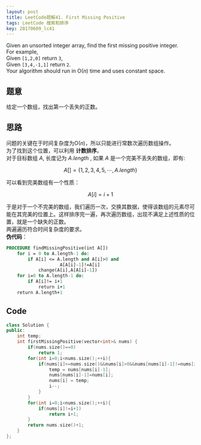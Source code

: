 ```yaml
---
layout: post
title: LeetCode题解41. First Missing Positive
tags: LeetCode 搜索和排序
key: 20170609_lc41
---
```

Given an unsorted integer array, find the first missing positive integer.  
For example,  
Given `[1,2,0]` return `3`,  
Given `[3,4,-1,1]` return `2`.  
Your algorithm should run in O(*n*) time and uses constant space.<!--more-->
## 题意
给定一个数组，找出第一个丢失的正数。  
## 思路
问题的关键在于时间复杂度为O(*n*)，所以只能进行常数次遍历数组操作。  
为了找到这个位置，可以利用 **计数排序**。  
对于目标数组 $A$, 长度记为 $A.length$ , 如果 $A$ 是一个完美不丢失的数组，即有:

$$A[]=\{1,2,3,4,5,\cdots,A.length\}$$  

可以看到完美数组有一个性质：  

$$A[i]=i+1$$  

于是对于一个不完美的数组，我们遍历一次，交换其数据，使得该数组的元素尽可能在其完美的位置上。这样排序完一遍，再次遍历数组，出现不满足上述性质的位置，就是一个缺失的正数。  
两遍遍历符合时间复杂度的要求。    
**伪代码**：
~~~pascal
PROCEDURE findMissingPositive(int A[])
    for i = 0 to A.length-1 do:
        if A[i] <= A.length and A[i]>0 and
                    A[A[i]-1]!=A[i]
            change(A[i],A[A[i]-1])
    for i=0 to A.length-1 do:
        if A[i]!= i+1
            return i+1
    return A.length+1
~~~
## Code
~~~cpp
class Solution {
public:
    int temp;
    int firstMissingPositive(vector<int>& nums) {
        if(nums.size()==0)
            return 1;
        for(int i=0;i<nums.size();++i){
            if(nums[i]<=nums.size()&&nums[i]>0&&nums[nums[i]-1]!=nums[i]){
                temp = nums[nums[i]-1];
                nums[nums[i]-1]=nums[i];
                nums[i] = temp;
                i--;
            }
        }
        for(int i=0;i<nums.size();++i){
            if(nums[i]!=i+1)
                return i+1;
        }
        return nums.size()+1;
    }
};
~~~
